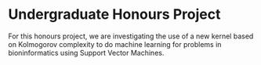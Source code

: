 Undergraduate Honours Project
===========================

For this honours project, we are investigating the use of a new kernel based on Kolmogorov complexity to do machine learning for problems in bioninformatics using Support Vector Machines.
